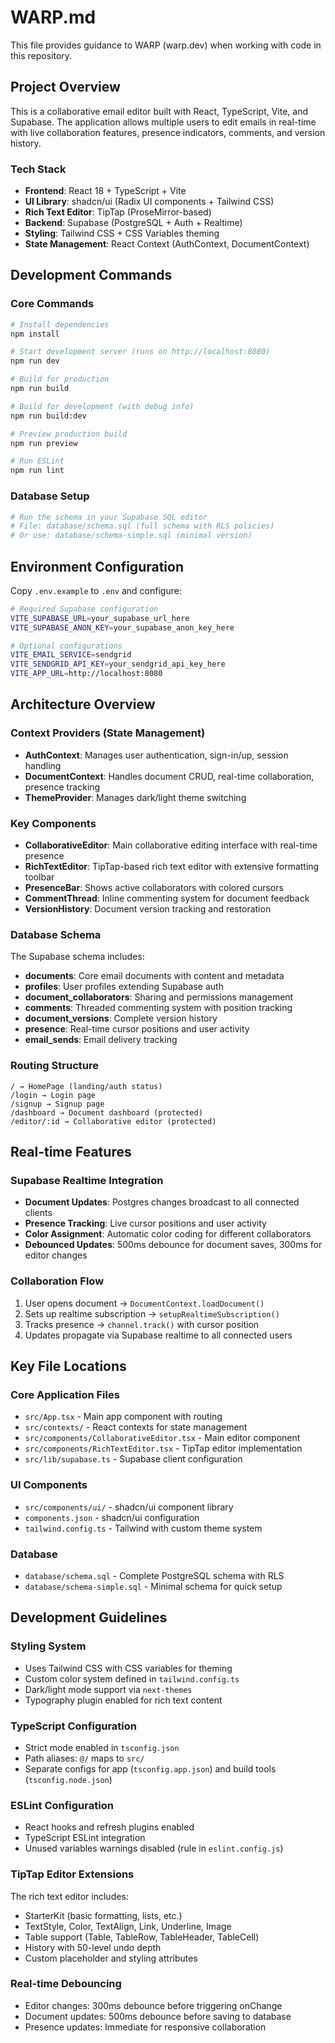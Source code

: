 # WARP.md

This file provides guidance to WARP (warp.dev) when working with code in this repository.

## Project Overview

This is a collaborative email editor built with React, TypeScript, Vite, and Supabase. The application allows multiple users to edit emails in real-time with live collaboration features, presence indicators, comments, and version history.

### Tech Stack
- **Frontend**: React 18 + TypeScript + Vite
- **UI Library**: shadcn/ui (Radix UI components + Tailwind CSS)
- **Rich Text Editor**: TipTap (ProseMirror-based)
- **Backend**: Supabase (PostgreSQL + Auth + Realtime)
- **Styling**: Tailwind CSS + CSS Variables theming
- **State Management**: React Context (AuthContext, DocumentContext)

## Development Commands

### Core Commands
```bash
# Install dependencies
npm install

# Start development server (runs on http://localhost:8080)
npm run dev

# Build for production
npm run build

# Build for development (with debug info)
npm run build:dev

# Preview production build
npm run preview

# Run ESLint
npm run lint
```

### Database Setup
```bash
# Run the schema in your Supabase SQL editor
# File: database/schema.sql (full schema with RLS policies)
# Or use: database/schema-simple.sql (minimal version)
```

## Environment Configuration

Copy `.env.example` to `.env` and configure:

```bash
# Required Supabase configuration
VITE_SUPABASE_URL=your_supabase_url_here
VITE_SUPABASE_ANON_KEY=your_supabase_anon_key_here

# Optional configurations
VITE_EMAIL_SERVICE=sendgrid
VITE_SENDGRID_API_KEY=your_sendgrid_api_key_here
VITE_APP_URL=http://localhost:8080
```

## Architecture Overview

### Context Providers (State Management)
- **AuthContext**: Manages user authentication, sign-in/up, session handling
- **DocumentContext**: Handles document CRUD, real-time collaboration, presence tracking
- **ThemeProvider**: Manages dark/light theme switching

### Key Components
- **CollaborativeEditor**: Main collaborative editing interface with real-time presence
- **RichTextEditor**: TipTap-based rich text editor with extensive formatting toolbar
- **PresenceBar**: Shows active collaborators with colored cursors
- **CommentThread**: Inline commenting system for document feedback
- **VersionHistory**: Document version tracking and restoration

### Database Schema
The Supabase schema includes:
- **documents**: Core email documents with content and metadata
- **profiles**: User profiles extending Supabase auth
- **document_collaborators**: Sharing and permissions management
- **comments**: Threaded commenting system with position tracking
- **document_versions**: Complete version history
- **presence**: Real-time cursor positions and user activity
- **email_sends**: Email delivery tracking

### Routing Structure
```
/ → HomePage (landing/auth status)
/login → Login page
/signup → Signup page  
/dashboard → Document dashboard (protected)
/editor/:id → Collaborative editor (protected)
```

## Real-time Features

### Supabase Realtime Integration
- **Document Updates**: Postgres changes broadcast to all connected clients
- **Presence Tracking**: Live cursor positions and user activity
- **Color Assignment**: Automatic color coding for different collaborators
- **Debounced Updates**: 500ms debounce for document saves, 300ms for editor changes

### Collaboration Flow
1. User opens document → `DocumentContext.loadDocument()` 
2. Sets up realtime subscription → `setupRealtimeSubscription()`
3. Tracks presence → `channel.track()` with cursor position
4. Updates propagate via Supabase realtime to all connected users

## Key File Locations

### Core Application Files
- `src/App.tsx` - Main app component with routing
- `src/contexts/` - React contexts for state management  
- `src/components/CollaborativeEditor.tsx` - Main editor component
- `src/components/RichTextEditor.tsx` - TipTap editor implementation
- `src/lib/supabase.ts` - Supabase client configuration

### UI Components
- `src/components/ui/` - shadcn/ui component library
- `components.json` - shadcn/ui configuration
- `tailwind.config.ts` - Tailwind with custom theme system

### Database
- `database/schema.sql` - Complete PostgreSQL schema with RLS
- `database/schema-simple.sql` - Minimal schema for quick setup

## Development Guidelines

### Styling System
- Uses Tailwind CSS with CSS variables for theming
- Custom color system defined in `tailwind.config.ts`
- Dark/light mode support via `next-themes`
- Typography plugin enabled for rich text content

### TypeScript Configuration  
- Strict mode enabled in `tsconfig.json`
- Path aliases: `@/` maps to `src/`
- Separate configs for app (`tsconfig.app.json`) and build tools (`tsconfig.node.json`)

### ESLint Configuration
- React hooks and refresh plugins enabled
- TypeScript ESLint integration
- Unused variables warnings disabled (rule in `eslint.config.js`)

### TipTap Editor Extensions
The rich text editor includes:
- StarterKit (basic formatting, lists, etc.)
- TextStyle, Color, TextAlign, Link, Underline, Image
- Table support (Table, TableRow, TableHeader, TableCell) 
- History with 50-level undo depth
- Custom placeholder and styling attributes

### Real-time Debouncing
- Editor changes: 300ms debounce before triggering onChange
- Document updates: 500ms debounce before saving to database
- Presence updates: Immediate for responsive collaboration